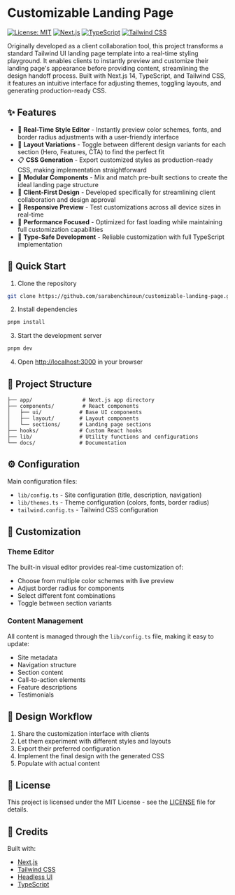# Customizable Landing Page

[![License: MIT](https://img.shields.io/badge/License-MIT-blue.svg)](https://opensource.org/licenses/MIT)
[![Next.js](https://img.shields.io/badge/Next.js-14-black)](https://nextjs.org/)
[![TypeScript](https://img.shields.io/badge/TypeScript-5.0-blue)](https://www.typescriptlang.org/)
[![Tailwind CSS](https://img.shields.io/badge/Tailwind-4.0-38B2AC)](https://tailwindcss.com/)

Originally developed as a client collaboration tool, this project transforms a standard Tailwind UI landing page template into a real-time styling playground. It enables clients to instantly preview and customize their landing page's appearance before providing content, streamlining the design handoff process. Built with Next.js 14, TypeScript, and Tailwind CSS, it features an intuitive interface for adjusting themes, toggling layouts, and generating production-ready CSS.

## ✨ Features

- 🎨 **Real-Time Style Editor** - Instantly preview color schemes, fonts, and border radius adjustments with a user-friendly interface
- 🔄 **Layout Variations** - Toggle between different design variants for each section (Hero, Features, CTA) to find the perfect fit
- 📋 **CSS Generation** - Export customized styles as production-ready CSS, making implementation straightforward
- 🧩 **Modular Components** - Mix and match pre-built sections to create the ideal landing page structure
- 🎯 **Client-First Design** - Developed specifically for streamlining client collaboration and design approval
- 📱 **Responsive Preview** - Test customizations across all device sizes in real-time
- 🚀 **Performance Focused** - Optimized for fast loading while maintaining full customization capabilities
- 📝 **Type-Safe Development** - Reliable customization with full TypeScript implementation

## 🚀 Quick Start

1. Clone the repository
```bash
git clone https://github.com/sarabenchinoun/customizable-landing-page.git
```

2. Install dependencies
```bash
pnpm install
```

3. Start the development server
```bash
pnpm dev
```

4. Open [http://localhost:3000](http://localhost:3000) in your browser

## 📁 Project Structure

```
├── app/                # Next.js app directory
├── components/         # React components
│   ├── ui/            # Base UI components
│   ├── layout/        # Layout components
│   └── sections/      # Landing page sections
├── hooks/             # Custom React hooks
├── lib/               # Utility functions and configurations
└── docs/              # Documentation
```

## ⚙️ Configuration

Main configuration files:

- `lib/config.ts` - Site configuration (title, description, navigation)
- `lib/themes.ts` - Theme configuration (colors, fonts, border radius)
- `tailwind.config.ts` - Tailwind CSS configuration

## 🎨 Customization

### Theme Editor

The built-in visual editor provides real-time customization of:

- Choose from multiple color schemes with live preview
- Adjust border radius for components
- Select different font combinations
- Toggle between section variants

### Content Management

All content is managed through the `lib/config.ts` file, making it easy to update:

- Site metadata
- Navigation structure
- Section content
- Call-to-action elements
- Feature descriptions
- Testimonials

## 🔄 Design Workflow

1. Share the customization interface with clients
2. Let them experiment with different styles and layouts
3. Export their preferred configuration
4. Implement the final design with the generated CSS
5. Populate with actual content

## 📄 License

This project is licensed under the MIT License - see the [LICENSE](LICENSE) file for details.

## 🙏 Credits

Built with:
- [Next.js](https://nextjs.org/)
- [Tailwind CSS](https://tailwindcss.com/)
- [Headless UI](https://headlessui.dev/)
- [TypeScript](https://www.typescriptlang.org/)
